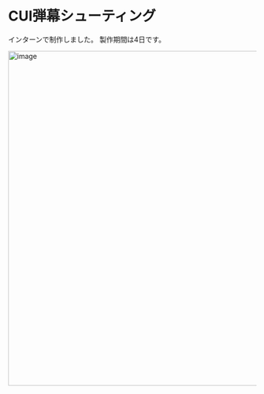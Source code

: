# CUI弾幕シューティング
インターンで制作しました。
製作期間は4日です。

<img width="796" height="681" alt="image" src="https://github.com/user-attachments/assets/bcfc3ee0-1c5e-48c8-a76f-cdcd0908a0ba" />
